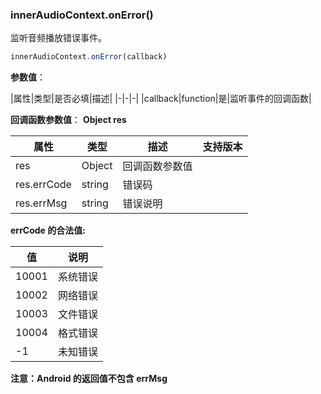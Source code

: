 ### innerAudioContext.onError()

监听音频播放错误事件。

```js
innerAudioContext.onError(callback)
```

**参数值**：

|属性|类型|是否必填|描述|
|-|-|-|
|callback|function|是|监听事件的回调函数|

**回调函数参数值**：
**Object res**

|属性|类型|描述|支持版本|
|-|-|-|-|
|res| Object |回调函数参数值||
|res.errCode|string|错误码||
|res.errMsg|string|错误说明| |

**errCode 的合法值:**

|值|说明|
|-|-|
|10001|系统错误|
|10002|网络错误|
|10003|文件错误|
|10004|格式错误|
|-1|未知错误|

**注意：Android 的返回值不包含 errMsg**